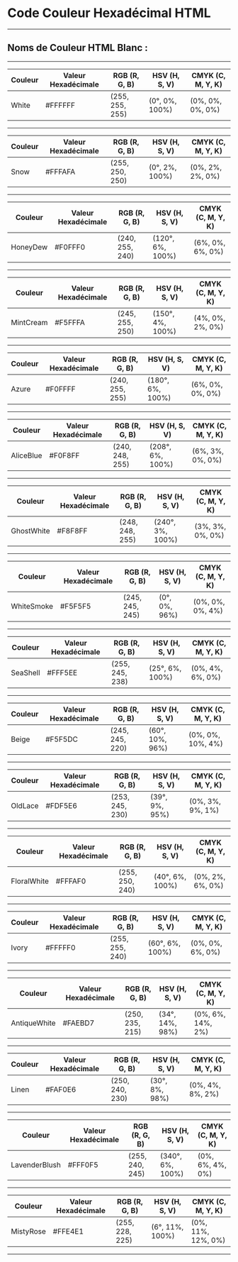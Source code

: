 # **Code Couleur Hexadécimal HTML**

---

## **Noms de Couleur HTML Blanc :**

---

| Couleur | Valeur Hexadécimale  | RGB (R, G, B)  | HSV (H, S, V)    | CMYK (C, M, Y, K) |
|---------|----------------------|----------------|------------------|-------------------|
| White   | #FFFFFF              | (255, 255, 255)| (0°, 0%, 100%)   | (0%, 0%, 0%, 0%)  |

---

| Couleur | Valeur Hexadécimale  | RGB (R, G, B)   | HSV (H, S, V)    | CMYK (C, M, Y, K) |
|---------|----------------------|-----------------|------------------|-------------------|
| Snow    | #FFFAFA              | (255, 250, 250) | (0°, 2%, 100%)   | (0%, 2%, 2%, 0%)  |

---

| Couleur  | Valeur Hexadécimale  | RGB (R, G, B)   | HSV (H, S, V)     | CMYK (C, M, Y, K) |
|----------|----------------------|-----------------|-------------------|-------------------|
| HoneyDew | #F0FFF0              | (240, 255, 240) | (120°, 6%, 100%)  | (6%, 0%, 6%, 0%)  |

---

| Couleur    | Valeur Hexadécimale  | RGB (R, G, B)   | HSV (H, S, V)     | CMYK (C, M, Y, K) |
|------------|----------------------|-----------------|-------------------|-------------------|
| MintCream  | #F5FFFA              | (245, 255, 250) | (150°, 4%, 100%)  | (4%, 0%, 2%, 0%)  |

---

| Couleur  | Valeur Hexadécimale  | RGB (R, G, B)   | HSV (H, S, V)     | CMYK (C, M, Y, K) |
|----------|----------------------|-----------------|-------------------|-------------------|
| Azure    | #F0FFFF              | (240, 255, 255) | (180°, 6%, 100%)  | (6%, 0%, 0%, 0%)  |

---

| Couleur   | Valeur Hexadécimale  | RGB (R, G, B)   | HSV (H, S, V)     | CMYK (C, M, Y, K) |
|-----------|----------------------|-----------------|-------------------|-------------------|
| AliceBlue | #F0F8FF              | (240, 248, 255) | (208°, 6%, 100%)  | (6%, 3%, 0%, 0%)  |

---

| Couleur     | Valeur Hexadécimale  | RGB (R, G, B)    | HSV (H, S, V)         | CMYK (C, M, Y, K)    |
|-------------|----------------------|------------------|-----------------------|----------------------|
| GhostWhite  | #F8F8FF              | (248, 248, 255)  | (240°, 3%, 100%)      | (3%, 3%, 0%, 0%)     |

---

| Couleur      | Valeur Hexadécimale  | RGB (R, G, B)    | HSV (H, S, V)         | CMYK (C, M, Y, K)    |
|--------------|----------------------|------------------|-----------------------|----------------------|
| WhiteSmoke   | #F5F5F5              | (245, 245, 245)  | (0°, 0%, 96%)         | (0%, 0%, 0%, 4%)     |

---

| Couleur   | Valeur Hexadécimale  | RGB (R, G, B)    | HSV (H, S, V)         | CMYK (C, M, Y, K)    |
|-----------|----------------------|------------------|-----------------------|----------------------|
| SeaShell  | #FFF5EE              | (255, 245, 238)  | (25°, 6%, 100%)       | (0%, 4%, 6%, 0%)     |

---

| Couleur   | Valeur Hexadécimale  | RGB (R, G, B)    | HSV (H, S, V)         | CMYK (C, M, Y, K)    |
|-----------|----------------------|------------------|-----------------------|----------------------|
| Beige     | #F5F5DC              | (245, 245, 220)  | (60°, 10%, 96%)       | (0%, 0%, 10%, 4%)    |

---

| Couleur   | Valeur Hexadécimale  | RGB (R, G, B)    | HSV (H, S, V)         | CMYK (C, M, Y, K)    |
|-----------|----------------------|------------------|-----------------------|----------------------|
| OldLace   | #FDF5E6              | (253, 245, 230)  | (39°, 9%, 95%)        | (0%, 3%, 9%, 1%)     |

---

| Couleur      | Valeur Hexadécimale  | RGB (R, G, B)   | HSV (H, S, V)       | CMYK (C, M, Y, K)   |
|--------------|----------------------|-----------------|---------------------|---------------------|
| FloralWhite  | #FFFAF0              | (255, 250, 240) | (40°, 6%, 100%)     | (0%, 2%, 6%, 0%)    |

---

| Couleur | Valeur Hexadécimale  | RGB (R, G, B)   | HSV (H, S, V)       | CMYK (C, M, Y, K)   |
|---------|----------------------|-----------------|---------------------|---------------------|
| Ivory   | #FFFFF0              | (255, 255, 240) | (60°, 6%, 100%)     | (0%, 0%, 6%, 0%)    |

---

| Couleur       | Valeur Hexadécimale  | RGB (R, G, B)   | HSV (H, S, V)      | CMYK (C, M, Y, K)   |
|---------------|----------------------|-----------------|--------------------|---------------------|
| AntiqueWhite  | #FAEBD7              | (250, 235, 215) | (34°, 14%, 98%)    | (0%, 6%, 14%, 2%)   |

---

| Couleur | Valeur Hexadécimale  | RGB (R, G, B)   | HSV (H, S, V)      | CMYK (C, M, Y, K)   |
|---------|----------------------|-----------------|--------------------|---------------------|
| Linen   | #FAF0E6              | (250, 240, 230) | (30°, 8%, 98%)     | (0%, 4%, 8%, 2%)    |

---

| Couleur       | Valeur Hexadécimale  | RGB (R, G, B)   | HSV (H, S, V)      | CMYK (C, M, Y, K)  |
|---------------|----------------------|-----------------|--------------------|--------------------|
| LavenderBlush | #FFF0F5              | (255, 240, 245) | (340°, 6%, 100%)   | (0%, 6%, 4%, 0%)   |

---

| Couleur   | Valeur Hexadécimale  | RGB (R, G, B)   | HSV (H, S, V)      | CMYK (C, M, Y, K)  |
|-----------|----------------------|-----------------|--------------------|--------------------|
| MistyRose | #FFE4E1              | (255, 228, 225) | (6°, 11%, 100%)    | (0%, 11%, 12%, 0%) |

---